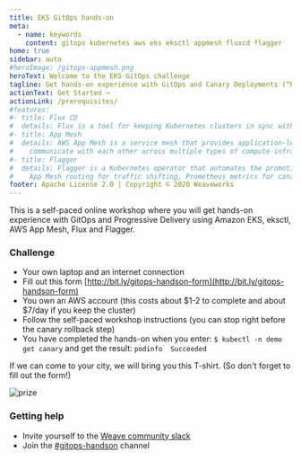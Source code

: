 ```yaml
---
title: EKS GitOps hands-on
meta:
  - name: keywords
    content: gitops kubernetes aws eks eksctl appmesh fluxcd flagger
home: true
sidebar: auto
#heroImage: /gitops-appmesh.png
heroText: Welcome to the EKS GitOps challenge
tagline: Get hands-on experience with GitOps and Canary Deployments (“Progressive Delivery”)
actionText: Get Started →
actionLink: /prerequisites/
#features:
#- title: Flux CD
#  details: Flux is a tool for keeping Kubernetes clusters in sync with sources of configuration (like Git and Helm repositories), and automating updates to configuration when there is new code to deploy.
#- title: App Mesh
#  details: AWS App Mesh is a service mesh that provides application-level networking to make it easy for your services to
#    communicate with each other across multiple types of compute infrastructure.
#- title: Flagger
#  details: Flagger is a Kubernetes operator that automates the promotion of canary deployments using 
#    App Mesh routing for traffic shifting, Prometheus metrics for canary analysis and Helm for testing.
footer: Apache License 2.0 | Copyright © 2020 Weaveworks
---
```


This is a self-paced online workshop where you will get hands-on experience with
GitOps and Progressive Delivery using Amazon EKS, eksctl, AWS App Mesh, Flux and Flagger. 

### Challenge

* Your own laptop and an internet connection
* Fill out this form [http://bit.ly/gitops-handson-form](http://bit.ly/gitops-handson-form)
* You own an AWS account (this costs about $1-2 to complete and about $7/day if you keep the cluster)
* Follow the self-paced workshop instructions (you can stop right before the canary rollback step)
* You have completed the hands-on when you enter:
`$ kubectl -n demo get canary`
and get the result:
`podinfo  Succeeded`

If we can come to your city, we will bring you this T-shirt. (So don't forget to fill out the form!)

<img src="https://eks.handson.flagger.dev/gitops-t-shirt.png" alt="prize" class="center">

### Getting help

* Invite yourself to the [Weave community slack](https://slack.weave.works/)
* Join the [#gitops-handson](https://weave-community.slack.com/messages/gitops-handson/) channel

